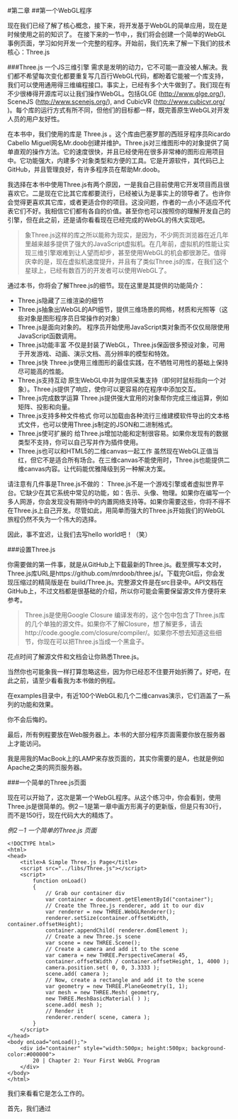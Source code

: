 #第二章
##第一个WebGL程序

现在我们已经了解了核心概念，接下来，将开发基于WebGL的简单应用，现在是时候使用之前的知识了。
在接下来的一节中，，我们将会创建一个简单的WebGL事例页面，学习如何开发一个完整的程序。开始前，我们先来了解一下我们的技术核心：Three.js

###Three.js 一个JS三维引擎
需求是发明的动力，它不可能一直没被人解决。我们都不希望每次变化都要重复写几百行WebGL代码，都盼着它能被一个库支持，我们可以使用通用得三维编程接口。事实上，已经有多个大牛做到了。我们现在有不少很棒得开源库可以让我们操作WebGL。包括GLGE (http://www.glge.org/), SceneJS (http://www.scenejs.org/), and CubicVR (http://www.cubicvr.org/ )。每个库的运行方式有所不同，但他们的目标都一样，既完善原生WebGL对开发人员的用户友好性。

在本书中，我们使用的库是 Three.js 。这个库由巴塞罗那的西班牙程序员Ricardo Cabello Miguel网名Mr.doob创建并维护。Three.js对三维图形中的对象提供了简单直观的操作方法。它的速度很快，并且已经使用在很多非常棒的图形应用项目中。它功能强大，内建多个对象类型和方便的工具。它是开源软件，其代码已上GitHub，并且管理良好，有许多程序员在帮助Mr.doob。

我选择在本书中使用Three.js有两个原因，一是我自己目前使用它开发项目而且很喜欢它。二是现在它比其它库都要流行，已经被认为是事实上的领导者了。也许你会觉得更喜欢其它库，或者更适合你的项目。这没问题，作者的一点小不适应不代表它们不好。我相信它们都有各自的价值。甚至你也可以按照你的理解开发自己的引擎，但在此之前，还是请你看看现在已经完成的WebGL的伟大实现吧。

>象Three.js这样的库之所以能称为现实，是因为，不少网页浏览器在近几年里越来越多提供了强大的JavaScript虚拟机。在几年前，虚拟机的性能让实现三维引擎艰难到让人望而却步，甚至使用WebGL的机会都很渺茫。值得庆幸的是，现在虚拟机速度提升，并且有了类似Three.js的库，在我们这个星球上，已经有数百万的开发者可以使用WebGL了。

通过本书，你将会了解Three.js的细节。现在这里是其提供的功能简介：
* Three.js隐藏了三维渲染的细节
* Three.js抽象出WebGL的API细节，提供三维场景的网格，材质和光照等（这些对象是图形程序员日常操作的对象）
* Three.js是面向对象的。
    程序员开始使用JavaScript类对象而不仅仅局限使用JavaScript函数调用。
* Three.js功能丰富
    不仅是封装了WebGL，Three.js保函很多预设对象，可用于开发游戏、动画、演示文档、高分辨率的模型和特效。
* Three.js快
    Three.js使用三维图形的最佳实践，在不牺牲可用性的基础上保持尽可能高的性能。
* Three.js支持互动
    原生WebGL中并为提供采集支持（即何时鼠标指向一个对象）。Three.js提供了响应，使你可以更容易的在程序中添加交互。
* Three.js完成数学运算
    Three.js提供强大宜用的对象帮你完成三维运算，例如矩阵、投影和向量。
* Three.js支持多种文件格式
    你可以加载由各种流行三维建模软件导出的文本格式文件，也可以使用Three.js制定的JSON和二进制格式。
* Three.js使可扩展的
    给Three.js增加功能和定制很容易。如果你发现有的数据类型不支持，你可以自己写并作为插件使用。
* Three.js也可以和HTML5的二维canvas一起工作
    虽然现在WebGL正值当红，但它不是适合所有场合。在三维canvas不能使用时，Three.js也能提供二维canvas内容。让代码能优雅降级到另一种解决方案。
    
请注意有几件事是Three.js不做的：
Three.js不是一个游戏引擎或者虚拟世界平台。它缺少在其它系统中常见的功能，如：告示、头像、物理。如果你在编写一个多人网游，你会发现没有期待中的内置网络支持等。如果你需要这些，你将不得不在Three.js上自己开发。尽管如此，用简单而强大的Three.js开始我们的WebGL旅程仍然不失为一个伟大的选择。

因此，事不宜迟，让我们去写hello world吧！（笑）

###设置Three.js

你需要做的第一件事，就是从GitHub上下载最新的Three.js。截至撰写本文时，Three.js库URL是https://github.com/mrdoob/three.js/。下载完Git后，你会发现压缩过的精简版是在 build/Three.js。完整源文件是在src目录中。API文档在GitHub上，不过文档都是很基础的介绍，所以你可能会需要保留源文件方便将来参考。

>Three.js是使用Google Closure 编译发布的，这个包中包含了Three.js库的几个单独的源文件。如果你不了解Closure，想了解更多，请去http://code.google.com/closure/compiler/。如果你不想去知道这些细节，你现在可以把Three.js当成一个黑盒子。

花点时间了解源文件和文档会让你熟悉Three.js。

当然你也可能象我一样打算忽略这些，因为你已经忍不住要开始折腾了。好吧，在此之前，请至少看看我为本书做的例程。

在examples目录中，有近100个WebGL和几个二维canvas演示，它们涵盖了一系列的功能和效果。

你不会后悔的。

最后，所有例程要放在Web服务器上。本书的大部分程序页面需要你放在服务器上才能访问。

我是用我的MacBook上的LAMP来存放页面的，其实你需要的是A，也就是例如Apache之类的网页服务器。

###一个简单的Three.js页面

现在可以开始了，这次是第一个WebGL程序。从这个练习中，你会看到，使用Three.js是很简单的。例2－1是第一章中画方形离子的更新版，但是只有30行，而不是150行，现在代码大大的精炼了。

*例2－1 一个简单的Three.js 页面*

    <!DOCTYPE html>
    <html>
    <head>
        <title>A Simple Three.js Page</title>
        <script src="../libs/Three.js"></script>
        <script>
            function onLoad()
            {
                // Grab our container div
                var container = document.getElementById("container");
                // Create the Three.js renderer, add it to our div
                var renderer = new THREE.WebGLRenderer();
                renderer.setSize(container.offsetWidth, container.offsetHeight);
                container.appendChild( renderer.domElement );
                // Create a new Three.js scene
                var scene = new THREE.Scene();
                // Create a camera and add it to the scene
                var camera = new THREE.PerspectiveCamera( 45,
                container.offsetWidth / container.offsetHeight, 1, 4000 );
                camera.position.set( 0, 0, 3.3333 );
                scene.add( camera );
                // Now, create a rectangle and add it to the scene
                var geometry = new THREE.PlaneGeometry(1, 1);
                var mesh = new THREE.Mesh( geometry,
                new THREE.MeshBasicMaterial( ) );
                scene.add( mesh );
                // Render it
                renderer.render( scene, camera );
            }
        </script>
    </head>
    <body onLoad="onLoad();">
        <div id="container" style="width:500px; height:500px; background-color:#000000">
            20 | Chapter 2: Your First WebGL Program
        </div>
    </body>
    </html>

我们来看看它是怎么工作的。

首先，我们通过<script>调用了Three.js库。

接下来我们通过脚本画出了正方形。整个程序包含在一个onLoad()函数中，通过页面的onload时间出发。

在函数中，我们首先找到需要WebGL渲染的页面元素，并将其保存在变量里。然后我们初始化Three.js渲染对象。渲染器负责所有的Three.js绘图（当然是指WebGL）。

###一个真实事例

####Shading the Scene

=========
Then, we supply our script that draws the square. The entire program is contained in asingle function, onLoad(), triggered by the page’s onLoad event.In the body of the function, we first find the page element that we are going to use torender the WebGL, and save that in the variable container. Then, we initialize theThree.js renderer object. The renderer is responsible for all Three.js drawing (via WebGLcontext, of course). We construct the renderer object, size it to the same size as thecontainer, and add it as a DOM child element of the container.Next, we create a scene. The scene is the top-level object in the Three.js graphics hierarchy. It contains all other graphical objects. (In Three.js, objects exist in a parent-childhierarchy. More on this in later chapters.) Once we have a scene, we are going to add acouple of objects to it: a camera and a mesh. The camera defines where we are viewingthe scene from: in this example, we use a transform to set its position property to 3.3333units (a little bit back) from the origin. Our mesh is composed of a geometry object anda material. For geometry, we are using a 1 × 1 rectangle created with the Three.jsPlaneGeometry object. Our material tells Three.js how to shade the object. In this example, our material is of type MeshBasicMaterial (i.e., just a single simple color witha default value of pure white). Three.js objects have a default position of 0, 0, 0, so ourwhite rectangle will be placed at the origin.Finally, we need to render the scene. We do this by calling the renderer’s render()method, feeding it a scene and a camera.